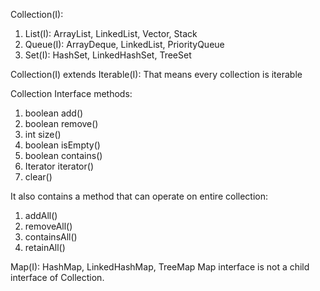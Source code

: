 Collection(I):
1. List(I): ArrayList, LinkedList, Vector, Stack
2. Queue(I): ArrayDeque, LinkedList, PriorityQueue
3. Set(I): HashSet, LinkedHashSet, TreeSet

Collection(I) extends Iterable(I): That means every collection is iterable

Collection Interface methods:
1. boolean add()
2. boolean remove()
3. int size()
4. boolean isEmpty()
5. boolean contains()
6. Iterator iterator()
7. clear()

It also contains a method that can operate on entire collection:
1. addAll()
2. removeAll()
3. containsAll()
4. retainAll()

Map(I): HashMap, LinkedHashMap, TreeMap
Map interface is not a child interface of Collection.